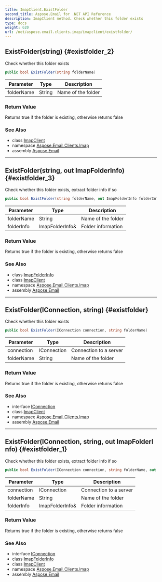```yaml
---
title: ImapClient.ExistFolder
second_title: Aspose.Email for .NET API Reference
description: ImapClient method. Check whether this folder exists
type: docs
weight: 620
url: /net/aspose.email.clients.imap/imapclient/existfolder/
---
```

## ExistFolder(string) {#existfolder_2}

Check whether this folder exists

```csharp
public bool ExistFolder(string folderName)
```

| Parameter | Type | Description |
| --- | --- | --- |
| folderName | String | Name of the folder |

### Return Value

Returns true if the folder is existing, otherwise returns false

### See Also

* class [ImapClient](../)
* namespace [Aspose.Email.Clients.Imap](../../imapclient/)
* assembly [Aspose.Email](../../../)

---

## ExistFolder(string, out ImapFolderInfo) {#existfolder_3}

Check whether this folder exists, extract folder info if so

```csharp
public bool ExistFolder(string folderName, out ImapFolderInfo folderInfo)
```

| Parameter | Type | Description |
| --- | --- | --- |
| folderName | String | Name of the folder |
| folderInfo | ImapFolderInfo& | Folder information |

### Return Value

Returns true if the folder is existing, otherwise returns false

### See Also

* class [ImapFolderInfo](../../imapfolderinfo/)
* class [ImapClient](../)
* namespace [Aspose.Email.Clients.Imap](../../imapclient/)
* assembly [Aspose.Email](../../../)

---

## ExistFolder(IConnection, string) {#existfolder}

Check whether this folder exists

```csharp
public bool ExistFolder(IConnection connection, string folderName)
```

| Parameter | Type | Description |
| --- | --- | --- |
| connection | IConnection | Connection to a server |
| folderName | String | Name of the folder |

### Return Value

Returns true if the folder is existing, otherwise returns false

### See Also

* interface [IConnection](../../../aspose.email.clients/iconnection/)
* class [ImapClient](../)
* namespace [Aspose.Email.Clients.Imap](../../imapclient/)
* assembly [Aspose.Email](../../../)

---

## ExistFolder(IConnection, string, out ImapFolderInfo) {#existfolder_1}

Check whether this folder exists, extract folder info if so

```csharp
public bool ExistFolder(IConnection connection, string folderName, out ImapFolderInfo folderInfo)
```

| Parameter | Type | Description |
| --- | --- | --- |
| connection | IConnection | Connection to a server |
| folderName | String | Name of the folder |
| folderInfo | ImapFolderInfo& | Folder information |

### Return Value

Returns true if the folder is existing, otherwise returns false

### See Also

* interface [IConnection](../../../aspose.email.clients/iconnection/)
* class [ImapFolderInfo](../../imapfolderinfo/)
* class [ImapClient](../)
* namespace [Aspose.Email.Clients.Imap](../../imapclient/)
* assembly [Aspose.Email](../../../)


